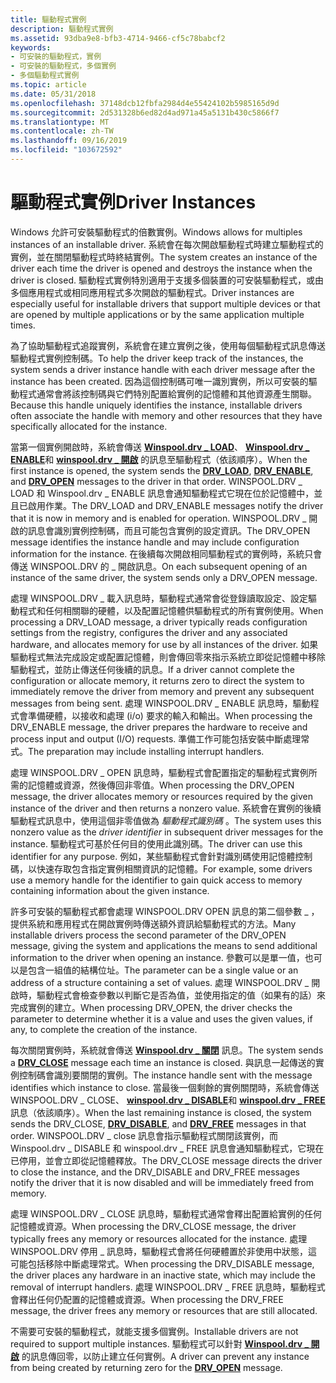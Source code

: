 ```yaml
---
title: 驅動程式實例
description: 驅動程式實例
ms.assetid: 93dba9e8-bfb3-4714-9466-cf5c78babcf2
keywords:
- 可安裝的驅動程式，實例
- 可安裝的驅動程式，多個實例
- 多個驅動程式實例
ms.topic: article
ms.date: 05/31/2018
ms.openlocfilehash: 37148dcb12fbfa2984d4e55424102b5985165d9d
ms.sourcegitcommit: 2d531328b6ed82d4ad971a45a5131b430c5866f7
ms.translationtype: MT
ms.contentlocale: zh-TW
ms.lasthandoff: 09/16/2019
ms.locfileid: "103672592"
---
```

# <a name="driver-instances"></a><span data-ttu-id="97354-106">驅動程式實例</span><span class="sxs-lookup"><span data-stu-id="97354-106">Driver Instances</span></span>

<span data-ttu-id="97354-107">Windows 允許可安裝驅動程式的倍數實例。</span><span class="sxs-lookup"><span data-stu-id="97354-107">Windows allows for multiples instances of an installable driver.</span></span> <span data-ttu-id="97354-108">系統會在每次開啟驅動程式時建立驅動程式的實例，並在關閉驅動程式時終結實例。</span><span class="sxs-lookup"><span data-stu-id="97354-108">The system creates an instance of the driver each time the driver is opened and destroys the instance when the driver is closed.</span></span> <span data-ttu-id="97354-109">驅動程式實例特別適用于支援多個裝置的可安裝驅動程式，或由多個應用程式或相同應用程式多次開啟的驅動程式。</span><span class="sxs-lookup"><span data-stu-id="97354-109">Driver instances are especially useful for installable drivers that support multiple devices or that are opened by multiple applications or by the same application multiple times.</span></span>

<span data-ttu-id="97354-110">為了協助驅動程式追蹤實例，系統會在建立實例之後，使用每個驅動程式訊息傳送驅動程式實例控制碼。</span><span class="sxs-lookup"><span data-stu-id="97354-110">To help the driver keep track of the instances, the system sends a driver instance handle with each driver message after the instance has been created.</span></span> <span data-ttu-id="97354-111">因為這個控制碼可唯一識別實例，所以可安裝的驅動程式通常會將該控制碼與它們特別配置給實例的記憶體和其他資源產生關聯。</span><span class="sxs-lookup"><span data-stu-id="97354-111">Because this handle uniquely identifies the instance, installable drivers often associate the handle with memory and other resources that they have specifically allocated for the instance.</span></span>

<span data-ttu-id="97354-112">當第一個實例開啟時，系統會傳送 [**Winspool.drv \_ LOAD**](drv-load.md)、 [**Winspool.drv \_ ENABLE**](drv-enable.md)和 [**winspool.drv \_ 開啟**](drv-open.md) 的訊息至驅動程式（依該順序）。</span><span class="sxs-lookup"><span data-stu-id="97354-112">When the first instance is opened, the system sends the [**DRV\_LOAD**](drv-load.md), [**DRV\_ENABLE**](drv-enable.md), and [**DRV\_OPEN**](drv-open.md) messages to the driver in that order.</span></span> <span data-ttu-id="97354-113">WINSPOOL.DRV \_ LOAD 和 Winspool.drv \_ ENABLE 訊息會通知驅動程式它現在位於記憶體中，並且已啟用作業。</span><span class="sxs-lookup"><span data-stu-id="97354-113">The DRV\_LOAD and DRV\_ENABLE messages notify the driver that it is now in memory and is enabled for operation.</span></span> <span data-ttu-id="97354-114">WINSPOOL.DRV \_ 開啟的訊息會識別實例控制碼，而且可能包含實例的設定資訊。</span><span class="sxs-lookup"><span data-stu-id="97354-114">The DRV\_OPEN message identifies the instance handle and may include configuration information for the instance.</span></span> <span data-ttu-id="97354-115">在後續每次開啟相同驅動程式的實例時，系統只會傳送 WINSPOOL.DRV 的 \_ 開啟訊息。</span><span class="sxs-lookup"><span data-stu-id="97354-115">On each subsequent opening of an instance of the same driver, the system sends only a DRV\_OPEN message.</span></span>

<span data-ttu-id="97354-116">處理 WINSPOOL.DRV \_ 載入訊息時，驅動程式通常會從登錄讀取設定、設定驅動程式和任何相關聯的硬體，以及配置記憶體供驅動程式的所有實例使用。</span><span class="sxs-lookup"><span data-stu-id="97354-116">When processing a DRV\_LOAD message, a driver typically reads configuration settings from the registry, configures the driver and any associated hardware, and allocates memory for use by all instances of the driver.</span></span> <span data-ttu-id="97354-117">如果驅動程式無法完成設定或配置記憶體，則會傳回零來指示系統立即從記憶體中移除驅動程式，並防止傳送任何後續的訊息。</span><span class="sxs-lookup"><span data-stu-id="97354-117">If a driver cannot complete the configuration or allocate memory, it returns zero to direct the system to immediately remove the driver from memory and prevent any subsequent messages from being sent.</span></span> <span data-ttu-id="97354-118">處理 WINSPOOL.DRV \_ ENABLE 訊息時，驅動程式會準備硬體，以接收和處理 (i/o) 要求的輸入和輸出。</span><span class="sxs-lookup"><span data-stu-id="97354-118">When processing the DRV\_ENABLE message, the driver prepares the hardware to receive and process input and output (I/O) requests.</span></span> <span data-ttu-id="97354-119">準備工作可能包括安裝中斷處理常式。</span><span class="sxs-lookup"><span data-stu-id="97354-119">The preparation may include installing interrupt handlers.</span></span>

<span data-ttu-id="97354-120">處理 WINSPOOL.DRV \_ OPEN 訊息時，驅動程式會配置指定的驅動程式實例所需的記憶體或資源，然後傳回非零值。</span><span class="sxs-lookup"><span data-stu-id="97354-120">When processing the DRV\_OPEN message, the driver allocates memory or resources required by the given instance of the driver and then returns a nonzero value.</span></span> <span data-ttu-id="97354-121">系統會在實例的後續驅動程式訊息中，使用這個非零值做為 *驅動程式識別碼* 。</span><span class="sxs-lookup"><span data-stu-id="97354-121">The system uses this nonzero value as the *driver identifier* in subsequent driver messages for the instance.</span></span> <span data-ttu-id="97354-122">驅動程式可基於任何目的使用此識別碼。</span><span class="sxs-lookup"><span data-stu-id="97354-122">The driver can use this identifier for any purpose.</span></span> <span data-ttu-id="97354-123">例如，某些驅動程式會針對識別碼使用記憶體控制碼，以快速存取包含指定實例相關資訊的記憶體。</span><span class="sxs-lookup"><span data-stu-id="97354-123">For example, some drivers use a memory handle for the identifier to gain quick access to memory containing information about the given instance.</span></span>

<span data-ttu-id="97354-124">許多可安裝的驅動程式都會處理 WINSPOOL.DRV OPEN 訊息的第二個參數 \_ ，提供系統和應用程式在開啟實例時傳送額外資訊給驅動程式的方法。</span><span class="sxs-lookup"><span data-stu-id="97354-124">Many installable drivers process the second parameter of the DRV\_OPEN message, giving the system and applications the means to send additional information to the driver when opening an instance.</span></span> <span data-ttu-id="97354-125">參數可以是單一值，也可以是包含一組值的結構位址。</span><span class="sxs-lookup"><span data-stu-id="97354-125">The parameter can be a single value or an address of a structure containing a set of values.</span></span> <span data-ttu-id="97354-126">處理 WINSPOOL.DRV \_ 開啟時，驅動程式會檢查參數以判斷它是否為值，並使用指定的值（如果有的話）來完成實例的建立。</span><span class="sxs-lookup"><span data-stu-id="97354-126">When processing DRV\_OPEN, the driver checks the parameter to determine whether it is a value and uses the given values, if any, to complete the creation of the instance.</span></span>

<span data-ttu-id="97354-127">每次關閉實例時，系統就會傳送 [**Winspool.drv \_ 關閉**](drv-close.md) 訊息。</span><span class="sxs-lookup"><span data-stu-id="97354-127">The system sends a [**DRV\_CLOSE**](drv-close.md) message each time an instance is closed.</span></span> <span data-ttu-id="97354-128">與訊息一起傳送的實例控制碼會識別要關閉的實例。</span><span class="sxs-lookup"><span data-stu-id="97354-128">The instance handle sent with the message identifies which instance to close.</span></span> <span data-ttu-id="97354-129">當最後一個剩餘的實例關閉時，系統會傳送 WINSPOOL.DRV \_ CLOSE、 [**winspool.drv \_ DISABLE**](drv-disable.md)和 [**winspool.drv \_ FREE**](drv-free.md) 訊息（依該順序）。</span><span class="sxs-lookup"><span data-stu-id="97354-129">When the last remaining instance is closed, the system sends the DRV\_CLOSE, [**DRV\_DISABLE**](drv-disable.md), and [**DRV\_FREE**](drv-free.md) messages in that order.</span></span> <span data-ttu-id="97354-130">WINSPOOL.DRV \_ close 訊息會指示驅動程式關閉該實例，而 Winspool.drv \_ DISABLE 和 winspool.drv \_ FREE 訊息會通知驅動程式，它現在已停用，並會立即從記憶體釋放。</span><span class="sxs-lookup"><span data-stu-id="97354-130">The DRV\_CLOSE message directs the driver to close the instance, and the DRV\_DISABLE and DRV\_FREE messages notify the driver that it is now disabled and will be immediately freed from memory.</span></span>

<span data-ttu-id="97354-131">處理 WINSPOOL.DRV \_ CLOSE 訊息時，驅動程式通常會釋出配置給實例的任何記憶體或資源。</span><span class="sxs-lookup"><span data-stu-id="97354-131">When processing the DRV\_CLOSE message, the driver typically frees any memory or resources allocated for the instance.</span></span> <span data-ttu-id="97354-132">處理 WINSPOOL.DRV 停用 \_ 訊息時，驅動程式會將任何硬體置於非使用中狀態，這可能包括移除中斷處理常式。</span><span class="sxs-lookup"><span data-stu-id="97354-132">When processing the DRV\_DISABLE message, the driver places any hardware in an inactive state, which may include the removal of interrupt handlers.</span></span> <span data-ttu-id="97354-133">處理 WINSPOOL.DRV \_ FREE 訊息時，驅動程式會釋出任何仍配置的記憶體或資源。</span><span class="sxs-lookup"><span data-stu-id="97354-133">When processing the DRV\_FREE message, the driver frees any memory or resources that are still allocated.</span></span>

<span data-ttu-id="97354-134">不需要可安裝的驅動程式，就能支援多個實例。</span><span class="sxs-lookup"><span data-stu-id="97354-134">Installable drivers are not required to support multiple instances.</span></span> <span data-ttu-id="97354-135">驅動程式可以針對 [**Winspool.drv \_ 開啟**](drv-open.md) 的訊息傳回零，以防止建立任何實例。</span><span class="sxs-lookup"><span data-stu-id="97354-135">A driver can prevent any instance from being created by returning zero for the [**DRV\_OPEN**](drv-open.md) message.</span></span>

 

 




